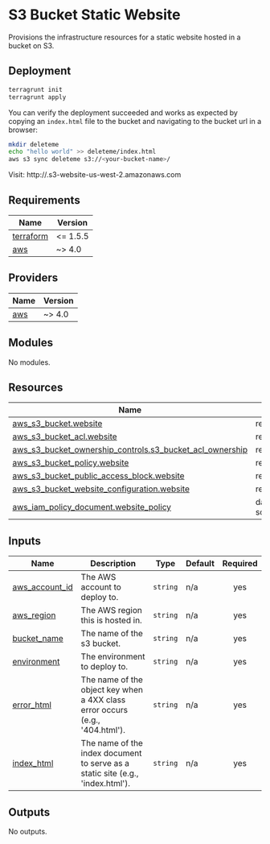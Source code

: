 # S3 Bucket Static Website

Provisions the infrastructure resources for a static website hosted in a bucket on S3.

## Deployment

```bash
terragrunt init
terragrunt apply
```

You can verify the deployment succeeded and works as expected by copying an `index.html` file to the bucket and
navigating to the bucket url in a browser:

```sh
mkdir deleteme
echo "hello world" >> deleteme/index.html
aws s3 sync deleteme s3://<your-bucket-name>/
```

Visit: http://<your-bucket-name>.s3-website-us-west-2.amazonaws.com

<!-- BEGIN_TF_DOCS -->
## Requirements

| Name | Version |
|------|---------|
| <a name="requirement_terraform"></a> [terraform](#requirement\_terraform) | <= 1.5.5 |
| <a name="requirement_aws"></a> [aws](#requirement\_aws) | ~> 4.0 |

## Providers

| Name | Version |
|------|---------|
| <a name="provider_aws"></a> [aws](#provider\_aws) | ~> 4.0 |

## Modules

No modules.

## Resources

| Name | Type |
|------|------|
| [aws_s3_bucket.website](https://registry.terraform.io/providers/hashicorp/aws/latest/docs/resources/s3_bucket) | resource |
| [aws_s3_bucket_acl.website](https://registry.terraform.io/providers/hashicorp/aws/latest/docs/resources/s3_bucket_acl) | resource |
| [aws_s3_bucket_ownership_controls.s3_bucket_acl_ownership](https://registry.terraform.io/providers/hashicorp/aws/latest/docs/resources/s3_bucket_ownership_controls) | resource |
| [aws_s3_bucket_policy.website](https://registry.terraform.io/providers/hashicorp/aws/latest/docs/resources/s3_bucket_policy) | resource |
| [aws_s3_bucket_public_access_block.website](https://registry.terraform.io/providers/hashicorp/aws/latest/docs/resources/s3_bucket_public_access_block) | resource |
| [aws_s3_bucket_website_configuration.website](https://registry.terraform.io/providers/hashicorp/aws/latest/docs/resources/s3_bucket_website_configuration) | resource |
| [aws_iam_policy_document.website_policy](https://registry.terraform.io/providers/hashicorp/aws/latest/docs/data-sources/iam_policy_document) | data source |

## Inputs

| Name | Description | Type | Default | Required |
|------|-------------|------|---------|:--------:|
| <a name="input_aws_account_id"></a> [aws\_account\_id](#input\_aws\_account\_id) | The AWS account to deploy to. | `string` | n/a | yes |
| <a name="input_aws_region"></a> [aws\_region](#input\_aws\_region) | The AWS region this is hosted in. | `string` | n/a | yes |
| <a name="input_bucket_name"></a> [bucket\_name](#input\_bucket\_name) | The name of the s3 bucket. | `string` | n/a | yes |
| <a name="input_environment"></a> [environment](#input\_environment) | The environment to deploy to. | `string` | n/a | yes |
| <a name="input_error_html"></a> [error\_html](#input\_error\_html) | The name of the object key when a 4XX class error occurs (e.g., '404.html'). | `string` | n/a | yes |
| <a name="input_index_html"></a> [index\_html](#input\_index\_html) | The name of the index document to serve as a static site (e.g., 'index.html'). | `string` | n/a | yes |

## Outputs

No outputs.
<!-- END_TF_DOCS -->
